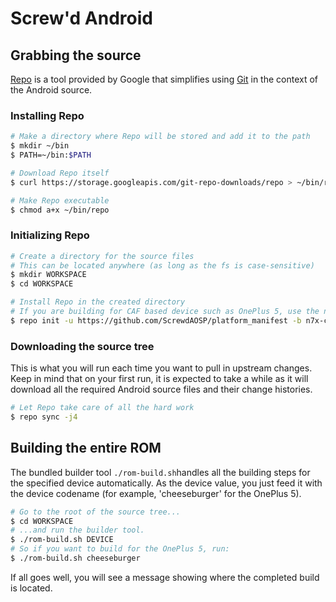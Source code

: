 # Screw'd Android #

## Grabbing the source ##

[Repo](http://source.android.com/source/developing.html) is a tool provided by Google that
simplifies using [Git](http://git-scm.com/book) in the context of the Android source.

### Installing Repo ###

```bash
# Make a directory where Repo will be stored and add it to the path
$ mkdir ~/bin
$ PATH=~/bin:$PATH

# Download Repo itself
$ curl https://storage.googleapis.com/git-repo-downloads/repo > ~/bin/repo

# Make Repo executable
$ chmod a+x ~/bin/repo
```

### Initializing Repo ###

```bash
# Create a directory for the source files
# This can be located anywhere (as long as the fs is case-sensitive)
$ mkdir WORKSPACE
$ cd WORKSPACE

# Install Repo in the created directory
# If you are building for CAF based device such as OnePlus 5, use the n7x-caf branch by running.
$ repo init -u https://github.com/ScrewdAOSP/platform_manifest -b n7x-caf
```

### Downloading the source tree ###

This is what you will run each time you want to pull in upstream changes. Keep in mind that on your
first run, it is expected to take a while as it will download all the required Android source files
and their change histories.

```bash
# Let Repo take care of all the hard work
$ repo sync -j4
```

## Building the entire ROM ##

The bundled builder tool `./rom-build.sh`handles all the building steps for 
the specified device automatically. As the device value, you just feed it with the device codename 
(for example, 'cheeseburger' for the OnePlus 5).

```bash
# Go to the root of the source tree...
$ cd WORKSPACE
# ...and run the builder tool.
$ ./rom-build.sh DEVICE
# So if you want to build for the OnePlus 5, run:
$ ./rom-build.sh cheeseburger
```

If all goes well, you will see a message showing where the completed build is located.




